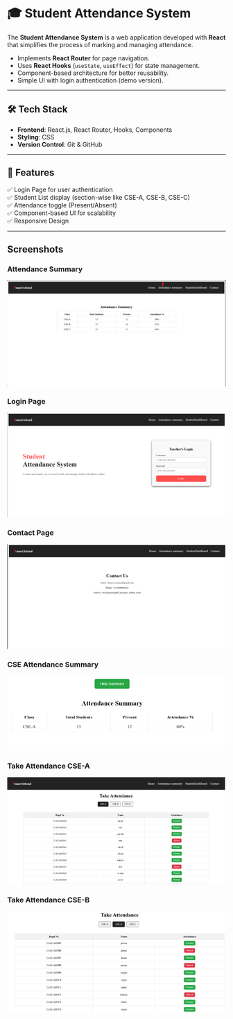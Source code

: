 # 🎓 Student Attendance System  

The **Student Attendance System** is a web application developed with **React** that simplifies the process of marking and managing attendance.  

- Implements **React Router** for page navigation.  
- Uses **React Hooks** (`useState`, `useEffect`) for state management.  
- Component-based architecture for better reusability.  
- Simple UI with login authentication (demo version).  

---

## 🛠️ Tech Stack  
- **Frontend**: React.js, React Router, Hooks, Components  
- **Styling**: CSS  
- **Version Control**: Git & GitHub  

---

## 📂 Features  
✅ Login Page for user authentication  
✅ Student List display (section-wise like CSE-A, CSE-B, CSE-C)  
✅ Attendance toggle (Present/Absent)  
✅ Component-based UI for scalability  
✅ Responsive Design  

---

## Screenshots

### Attendance Summary
![Attendance Summary](screenshorts/AttendanceSummary.png)

### Login Page
![Login Page](screenshorts/LoginPage.png)

### Contact Page
![Contact Page](screenshorts/contact.png)

### CSE Attendance Summary
![CSE Attendance Summary](screenshorts/cseAttendanceSummary.png)

### Take Attendance CSE-A
![Take Attendance CSE-A](screenshorts/takeAttendancecse-a.png)

### Take Attendance CSE-B
![Take Attendance CSE-B](screenshorts/takeAttendancecse-b.png)
